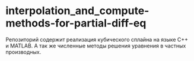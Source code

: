 # interpolation_and_compute-methods-for-partial-diff-eq
Репозиторий содержит реализация кубического сплайна на языке C++ и MATLAB. А так же численные методы решения уравнения в частных производных.

